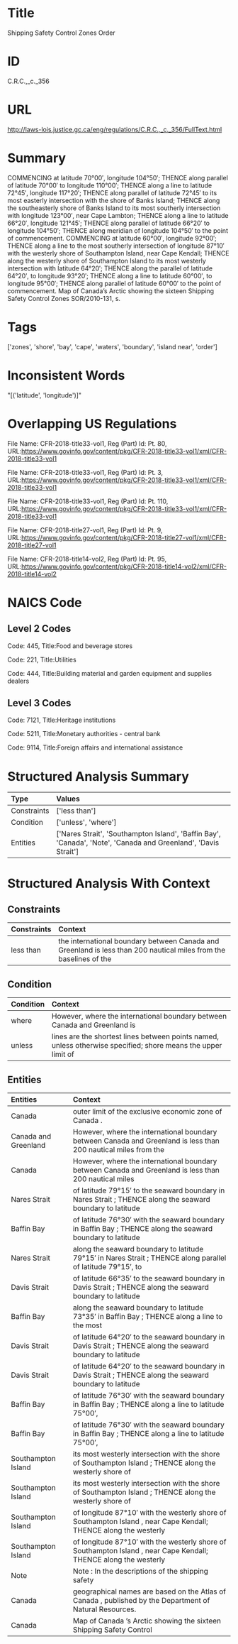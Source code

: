 # Title
Shipping Safety Control Zones Order


# ID
C.R.C.,_c._356

# URL
http://laws-lois.justice.gc.ca/eng/regulations/C.R.C.,_c._356/FullText.html


# Summary
COMMENCING at latitude 70°00′, longitude 104°50′; THENCE along parallel of latitude 70°00′ to longitude 110°00′; THENCE along a line to latitude 72°45′, longitude 117°20′; THENCE along parallel of latitude 72°45′ to its most easterly intersection with the shore of Banks Island; THENCE along the southeasterly shore of Banks Island to its most southerly intersection with longitude 123°00′, near Cape Lambton; THENCE along a line to latitude 66°20′, longitude 121°45′; THENCE along parallel of latitude 66°20′ to longitude 104°50′; THENCE along meridian of longitude 104°50′ to the point of commencement.
COMMENCING at latitude 60°00′, longitude 92°00′; THENCE along a line to the most southerly intersection of longitude 87°10′ with the westerly shore of Southampton Island, near Cape Kendall; THENCE along the westerly shore of Southampton Island to its most westerly intersection with latitude 64°20′; THENCE along the parallel of latitude 64°20′, to longitude 93°20′; THENCE along a line to latitude 60°00′, to longitude 95°00′; THENCE along parallel of latitude 60°00′ to the point of commencement.
Map of Canada’s Arctic showing the sixteen Shipping Safety Control Zones SOR/2010-131, s.


# Tags
['zones', 'shore', 'bay', 'cape', 'waters', 'boundary', 'island near', 'order']


# Inconsistent Words
"[('latitude', 'longitude')]"


# Overlapping US Regulations
File Name: CFR-2018-title33-vol1, Reg (Part) Id: Pt. 80, URL:https://www.govinfo.gov/content/pkg/CFR-2018-title33-vol1/xml/CFR-2018-title33-vol1

File Name: CFR-2018-title33-vol1, Reg (Part) Id: Pt. 3, URL:https://www.govinfo.gov/content/pkg/CFR-2018-title33-vol1/xml/CFR-2018-title33-vol1

File Name: CFR-2018-title33-vol1, Reg (Part) Id: Pt. 110, URL:https://www.govinfo.gov/content/pkg/CFR-2018-title33-vol1/xml/CFR-2018-title33-vol1

File Name: CFR-2018-title27-vol1, Reg (Part) Id: Pt. 9, URL:https://www.govinfo.gov/content/pkg/CFR-2018-title27-vol1/xml/CFR-2018-title27-vol1

File Name: CFR-2018-title14-vol2, Reg (Part) Id: Pt. 95, URL:https://www.govinfo.gov/content/pkg/CFR-2018-title14-vol2/xml/CFR-2018-title14-vol2




# NAICS Code
## Level 2 Codes
Code: 445, Title:Food and beverage stores

Code: 221, Title:Utilities

Code: 444, Title:Building material and garden equipment and supplies dealers




## Level 3 Codes
Code: 7121, Title:Heritage institutions

Code: 5211, Title:Monetary authorities - central bank

Code: 9114, Title:Foreign affairs and international assistance







# Structured Analysis Summary
| Type        | Values                                                                                                         |
|:------------|:---------------------------------------------------------------------------------------------------------------|
| Constraints | ['less than']                                                                                                  |
| Condition   | ['unless', 'where']                                                                                            |
| Entities    | ['Nares Strait', 'Southampton Island', 'Baffin Bay', 'Canada', 'Note', 'Canada and Greenland', 'Davis Strait'] |


# Structured Analysis With Context
 


## Constraints
| Constraints   | Context                                                                                                           |
|:--------------|:------------------------------------------------------------------------------------------------------------------|
| less than     | the international boundary between Canada and Greenland is less than 200 nautical miles from the baselines of the |


## Condition
| Condition   | Context                                                                                                       |
|:------------|:--------------------------------------------------------------------------------------------------------------|
| where       | However,  where the international boundary between Canada and Greenland is                                    |
| unless      | lines are the shortest lines between points named, unless otherwise specified; shore means the upper limit of |


## Entities
| Entities             | Context                                                                                                          |
|:---------------------|:-----------------------------------------------------------------------------------------------------------------|
| Canada               | outer limit of the exclusive economic zone of Canada .                                                           |
| Canada and Greenland | However, where the international boundary between  Canada and Greenland is less than 200 nautical miles from the |
| Canada               | However, where the international boundary between  Canada and Greenland is less than 200 nautical miles          |
| Nares Strait         | of latitude 79°15′ to the seaward boundary in Nares Strait ; THENCE along the seaward boundary to latitude       |
| Baffin Bay           | of latitude 76°30′ with the seaward boundary in Baffin Bay ; THENCE along the seaward boundary to latitude       |
| Nares Strait         | along the seaward boundary to latitude 79°15′ in Nares Strait ; THENCE along parallel of latitude 79°15′, to     |
| Davis Strait         | of latitude 66°35′ to the seaward boundary in Davis Strait ; THENCE along the seaward boundary to latitude       |
| Baffin Bay           | along the seaward boundary to latitude 73°35′ in Baffin Bay ; THENCE along a line to the most                    |
| Davis Strait         | of latitude 64°20′ to the seaward boundary in Davis Strait ; THENCE along the seaward boundary to latitude       |
| Davis Strait         | of latitude 64°20′ to the seaward boundary in Davis Strait ; THENCE along the seaward boundary to latitude       |
| Baffin Bay           | of latitude 76°30′ with the seaward boundary in Baffin Bay ; THENCE along a line to latitude 75°00′,             |
| Baffin Bay           | of latitude 76°30′ with the seaward boundary in Baffin Bay ; THENCE along a line to latitude 75°00′,             |
| Southampton Island   | its most westerly intersection with the shore of Southampton Island ; THENCE along the westerly shore of         |
| Southampton Island   | its most westerly intersection with the shore of Southampton Island ; THENCE along the westerly shore of         |
| Southampton Island   | of longitude 87°10′ with the westerly shore of Southampton Island , near Cape Kendall; THENCE along the westerly |
| Southampton Island   | of longitude 87°10′ with the westerly shore of Southampton Island , near Cape Kendall; THENCE along the westerly |
| Note                 | Note : In the descriptions of the shipping safety                                                                |
| Canada               | geographical names are based on the Atlas of Canada  , published by the Department of Natural Resources.         |
| Canada               | Map of  Canada ’s Arctic showing the sixteen Shipping Safety Control                                             |


